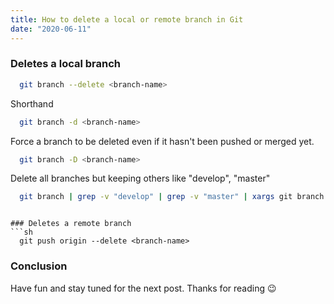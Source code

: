```yaml
---
title: How to delete a local or remote branch in Git
date: "2020-06-11"
---
```




### Deletes a local branch
```sh
  git branch --delete <branch-name>
```

Shorthand 
```sh
  git branch -d <branch-name>
```

Force a branch to be deleted even if it hasn't been pushed or merged yet.
```sh
  git branch -D <branch-name>
```

Delete all branches but keeping others like "develop", "master"
```sh
  git branch | grep -v "develop" | grep -v "master" | xargs git branch -D
```

```

### Deletes a remote branch
```sh
  git push origin --delete <branch-name>
```


### Conclusion
Have fun and stay tuned for the next post. Thanks for reading 😉

